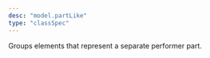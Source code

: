```yaml
---
desc: "model.partLike"
type: "classSpec"
---
```


Groups elements that represent a separate performer part.
